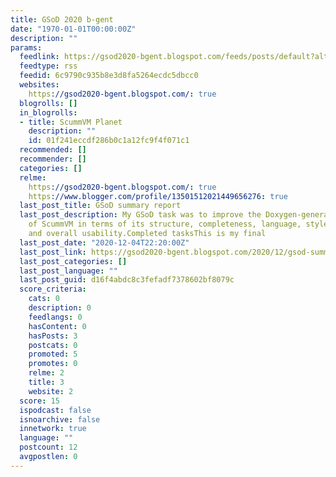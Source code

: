 ```yaml
---
title: GSoD 2020 b-gent
date: "1970-01-01T00:00:00Z"
description: ""
params:
  feedlink: https://gsod2020-bgent.blogspot.com/feeds/posts/default?alt=rss
  feedtype: rss
  feedid: 6c9790c935b8e3d8fa5264ecdc5dbcc0
  websites:
    https://gsod2020-bgent.blogspot.com/: true
  blogrolls: []
  in_blogrolls:
  - title: ScummVM Planet
    description: ""
    id: 01f241eccdf286b0c1a12fc9f4f071c1
  recommended: []
  recommender: []
  categories: []
  relme:
    https://gsod2020-bgent.blogspot.com/: true
    https://www.blogger.com/profile/13501512021449656276: true
  last_post_title: GSoD summary report
  last_post_description: My GSoD task was to improve the Doxygen-generated documentation
    of ScummVM in terms of its structure, completeness, language, style, coherence,
    and overall usability.Completed tasksThis is my final
  last_post_date: "2020-12-04T22:20:00Z"
  last_post_link: https://gsod2020-bgent.blogspot.com/2020/12/gsod-summary-report.html
  last_post_categories: []
  last_post_language: ""
  last_post_guid: d16f4abdc8c3fefadf7378602bf8079c
  score_criteria:
    cats: 0
    description: 0
    feedlangs: 0
    hasContent: 0
    hasPosts: 3
    postcats: 0
    promoted: 5
    promotes: 0
    relme: 2
    title: 3
    website: 2
  score: 15
  ispodcast: false
  isnoarchive: false
  innetwork: true
  language: ""
  postcount: 12
  avgpostlen: 0
---
```

